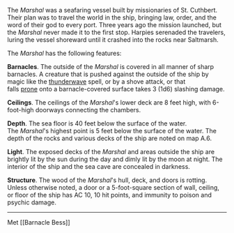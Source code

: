 The _Marshal_ was a seafaring vessel built by missionaries of St. Cuthbert. Their plan was to travel the world in the ship, bringing law, order, and the word of their god to every port. Three years ago the mission launched, but the _Marshal_ never made it to the first stop. Harpies serenaded the travelers, luring the vessel shoreward until it crashed into the rocks near Saltmarsh.

The _Marshal_ has the following features:

**Barnacles**. The outside of the _Marshal_ is covered in all manner of sharp barnacles. A creature that is pushed against the outside of the ship by magic like the [thunderwave](https://5e.warlow.engineer/spells.html#thunderwave_phb) spell, or by a shove attack, or that falls [prone](https://5e.warlow.engineer/conditionsdiseases.html#prone_phb) onto a barnacle-covered surface takes 3 (1d6) slashing damage.

**Ceilings**. The ceilings of the _Marshal_'s lower deck are 8 feet high, with 6-foot-high doorways connecting the chambers.

**Depth**. The sea floor is 40 feet below the surface of the water. The _Marshal_'s highest point is 5 feet below the surface of the water. The depth of the rocks and various decks of the ship are noted on map A.6.

**Light**. The exposed decks of the _Marshal_ and areas outside the ship are brightly lit by the sun during the day and dimly lit by the moon at night. The interior of the ship and the sea cave are concealed in darkness.

**Structure**. The wood of the _Marshal_'s hull, deck, and doors is rotting. Unless otherwise noted, a door or a 5-foot-square section of wall, ceiling, or floor of the ship has AC 10, 10 hit points, and immunity to poison and psychic damage.


<hr>


Met [[Barnacle Bess]]


